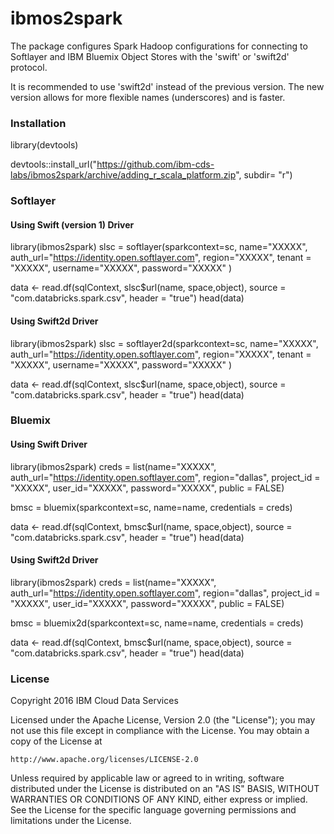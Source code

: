 # ibmos2spark

The package configures Spark Hadoop configurations for connecting to 
Softlayer and IBM Bluemix Object Stores with the 'swift' or 'swift2d' protocol. 

It is recommended to use 'swift2d' instead of the previous version. 
The new version allows for more flexible names (underscores) and is faster.

### Installation 
library(devtools)

devtools::install_url("https://github.com/ibm-cds-labs/ibmos2spark/archive/adding_r_scala_platform.zip", subdir= "r")
### Softlayer

#### Using Swift (version 1) Driver
library(ibmos2spark)
slsc = softlayer(sparkcontext=sc, 
                 name="XXXXX", 
                 auth_url="https://identity.open.softlayer.com",
                 region="XXXXX", 
                 tenant = "XXXXX", 
                 username="XXXXX", 
                 password="XXXXX"
           )
           
data <- read.df(sqlContext, slsc$url(name, space,object), source = "com.databricks.spark.csv", header = "true")
head(data)


#### Using Swift2d Driver

library(ibmos2spark)
slsc = softlayer2d(sparkcontext=sc, 
                 name="XXXXX", 
                 auth_url="https://identity.open.softlayer.com",
                 region="XXXXX", 
                 tenant = "XXXXX", 
                 username="XXXXX", 
                 password="XXXXX"
           )
           
data <- read.df(sqlContext, slsc$url(name, space,object), source = "com.databricks.spark.csv", header = "true")
head(data)

### Bluemix

#### Using Swift Driver

library(ibmos2spark)
creds = list(name="XXXXX", 
             auth_url="https://identity.open.softlayer.com",
            region="dallas", 
            project_id = "XXXXX", 
            user_id="XXXXX", 
            password="XXXXX",
            public = FALSE)
            
bmsc = bluemix(sparkcontext=sc, name=name, credentials = creds)

data <- read.df(sqlContext, bmsc$url(name, space,object), source = "com.databricks.spark.csv", header = "true")
head(data)


#### Using Swift2d Driver

library(ibmos2spark)
creds = list(name="XXXXX", 
             auth_url="https://identity.open.softlayer.com",
            region="dallas", 
            project_id = "XXXXX", 
            user_id="XXXXX", 
            password="XXXXX",
            public = FALSE)
            
bmsc = bluemix2d(sparkcontext=sc, name=name, credentials = creds)

data <- read.df(sqlContext, bmsc$url(name, space,object), source = "com.databricks.spark.csv", header = "true")
head(data)


### License 

Copyright 2016 IBM Cloud Data Services

Licensed under the Apache License, Version 2.0 (the "License");
you may not use this file except in compliance with the License.
You may obtain a copy of the License at

    http://www.apache.org/licenses/LICENSE-2.0

Unless required by applicable law or agreed to in writing, software
distributed under the License is distributed on an "AS IS" BASIS,
WITHOUT WARRANTIES OR CONDITIONS OF ANY KIND, either express or implied.
See the License for the specific language governing permissions and
limitations under the License.
